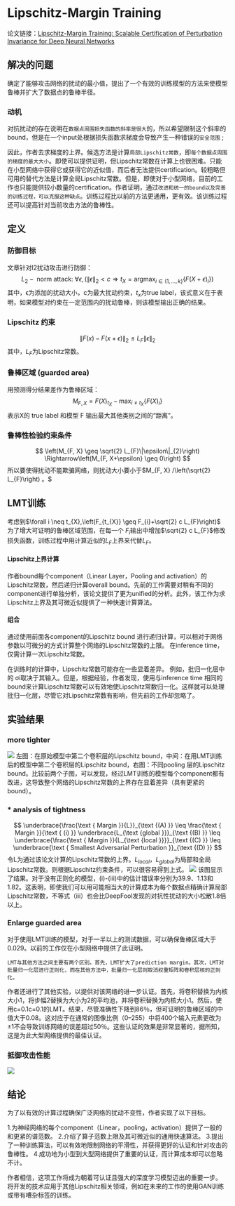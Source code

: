 # Lipschitz-Margin Training

论文链接：[Lipschitz-Margin Training: Scalable Certification of Perturbation Invariance for Deep Neural Networks](https://arxiv.org/abs/1802.04034)

## 解决的问题
确定了能够攻击网络的扰动的最小值，提出了一个有效的训练模型的方法来使模型鲁棒并扩大了数据点的鲁棒半径。

### 动机
对抗扰动的存在说明在`数据点周围损失函数的斜率是很大`的，所以希望限制这个斜率的bound，但是在一个input处根据损失函数求梯度会导致产生一种错误的`安全范围` ;

因此，作者去求梯度的上界。候选方法是计算`局部Lipschitz常数`，即`每个数据点周围的梯度的最大大小`。即使可以提供证明，但Lipschitz常数在计算上也很困难。只能在小型网络中获得它或获得它的近似值，而后者无法提供certification。较粗略但可用的替代方法是计算全局Lipschitz常数。但是，即使对于小型网络，目前的工作也只能提供较小数量的certification。作者证明，通过`改进和统一的bound以及完善的训练过程，可以克服这种缺点`。训练过程比以前的方法更通用，更有效。该训练过程还可以提高针对当前攻击方法的鲁棒性。

## 定义
### 防御目标
文章针对l2扰动攻击进行防御：
$$
L_{2}-\text { norm attack: } \forall \epsilon,\left(\|\epsilon\|_{2}<c \Rightarrow t_{X}=\operatorname{argmax}_{i \in\{1, \ldots, k\}}\left\{F(X+\epsilon)_{i}\right\}\right)
$$
其中，ϵ为添加的扰动大小，c为最大扰动约束，$t_x$为true label，该式意义在于表明，如果模型对约束在一定范围内的扰动鲁棒，则该模型输出正确的结果。

###  Lipschitz 约束
$$
\|F(x)-F(x+\epsilon)\|_{2} \leq L_{F}\|\epsilon\|_{2}
$$
其中，$L_F$为Lipschitz常数。

### 鲁棒区域 (guarded area)
用预测得分结果差作为鲁棒区域：
$$
M_{F, X}=F(X)_{t_{X}}-\max _{i \neq t_{X}}\left\{F(X)_{i}\right\}
$$
表示X的 true label 和模型 F 输出最大其他类别之间的“距离”。

### 鲁棒性检验约束条件
$$
\left(M_{F, X} \geq \sqrt{2} L_{F}\|\epsilon\|_{2}\right) \Rightarrow\left(M_{F, X+\epsilon} \geq 0\right)
$$
所以要使得扰动不能欺骗网络，则扰动大小要小于$M_{F, X} /\left(\sqrt{2} L_{F}\right) 。$

## LMT训练
考虑到$\forall i \neq t_{X},\left(F_{t_{X}} \geq F_{i}+\sqrt{2} c L_{F}\right)$ 为了增大可证明的鲁棒区域范围，在每一个 $F_i$输出中增加$\sqrt{2} c L_{F}$修改损失函数，训练过程中用计算近似的$L_F$上界来代替$L_F$。

#### Lipschitz上界计算
作者bound每个component（Linear Layer，Pooling and activation）的Lipschitz常数，然后递归计算overall bound。先前的工作需要对稍有不同的component进行单独分析，该论文提供了更为unified的分析。此外，该工作为求Lipschitz上界及其可微近似提供了一种快速计算算法。

#### 组合
通过使用前面各component的Lipschitz bound 进行递归计算，可以相对于网络参数以可微分的方式计算整个网络的Lipschitz常数的上限。 在inference time，仅需计算一次Lipschitz常数。

在训练时的计算中，Lipschitz常数可能存在一些显着差异。 例如，批归一化层中的 σi取决于其输入。但是，根据经验，作者发现，使用与inference time 相同的bound来计算Lipschitz常数可以有效地使Lipschitz常数归一化。这样就可以处理批归一化层，尽管它对Lipschitz常数有影响，但先前的工作却忽略了。

## 实验结果

### more tighter
![](https://gitee.com/coronapolvo/images/raw/master/20220124193939.png)
左图：在原始模型中第二个卷积层的Lipschitz bound，中间：在用LMT训练后的模型中第二个卷积层的Lipschitz bound，右图：不同pooling 层的Lipschitz bound。比较前两个子图，可以发现，经过LMT训练的模型每个component都有改进，这导致整个网络的Lipschitz常数的上界存在显着差异（具有更紧的bound）。

### * analysis of tightness
$$
\underbrace{\frac{\text { Margin }}{L}}_{\text {(A) }} \leq \frac{\text { Margin }}{\text { (i) }} \underbrace{L_{\text {global }}}_{\text {(B) }} \leq \underbrace{\frac{\text { Margin }}{L_{\text {local }}}}_{\text {(C) }} \leq \underbrace{\text { Smallest Adversarial Perturbation }}_{\text {(D) }}
$$
令L为通过该论文计算的Lipschitz常数的上界。$L_{local}$，$L_{global}$为局部和全局Lipschitz常数。则根据Lipschitz约束条件，可以很容易得到上式。
![](https://gitee.com/coronapolvo/images/raw/master/20220124194300.png)
该图显示了结果。对于没有正则化的模型，(i)-(iii)中的估计错误率分别为39.9、1.13和1.82。这表明，即使我们可以用可能相当大的计算成本为每个数据点精确计算局部Lipschitz常数，不等式（iii）也会比DeepFool发现的对抗性扰动的大小松散1.8倍以上。

### Enlarge guarded area
对于使用LMT训练的模型，对于一半以上的测试数据，可以确保鲁棒区域大于0.029。以前的工作仅在小型网络中提供了此证明。

`LMT与其他方法之间主要有两个区别。首先，LMT扩大了prediction margin。其次，LMT对批量归一化层进行正则化，而在其他方法中，批量归一化层则取消权重矩阵和卷积层核的正则化。`

作者还进行了其他实验，以提供对该网络的进一步认证。首先，将卷积替换为内核大小1，将步幅2替换为大小为2的平均池，并将卷积替换为内核大小1。然后，使用c=0.1c=0.1的LMT。结果，尽管准确性下降到86％，但可证明的鲁棒区域的中值大于0.08。这对应于在通常的图像比例（0–255）中将400个输入元素更改为±1不会导致训练网络的误差超过50％。这些认证的效果是非常显著的，据所知，这是为此大型网络提供的最佳认证。

### 抵御攻击性能
![](https://gitee.com/coronapolvo/images/raw/master/20220124194625.png)

## 结论
为了以有效的计算过程确保广泛网络的扰动不变性，作者实现了以下目标。

1.为神经网络的每个component（Linear，pooling，activation）提供了一般的和更紧的谱范数。
2.介绍了算子范数上限及其可微近似的通用快速算法。
3.提出了一种训练算法，可以有效地限制网络的平滑性，并获得更好的认证和针对攻击的鲁棒性。
4.成功地为小型到大型网络提供了重要的认证，而计算成本却可以忽略不计。

作者相信，这项工作将成为朝着可认证且强大的深度学习模型迈出的重要一步。 将开发的技术应用于其他Lipschitz相关领域，例如在未来的工作的使用GAN训练或带有嘈杂标签的训练。
